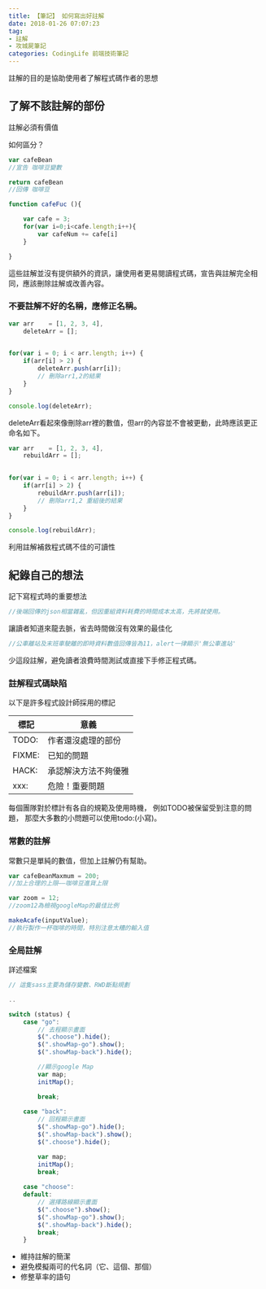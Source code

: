 ```yaml
---
title: 【筆記】 如何寫出好註解
date: 2018-01-26 07:07:23
tag: 
- 註解
- 攻城屍筆記
categories: CodingLife 前端技術筆記
---
```


註解的目的是協助使用者了解程式碼作者的思想

<!-- more -->

## 了解不該註解的部份

註解必須有價值

如何區分？


```js
var cafeBean
//宣告 咖啡豆變數

return cafeBean
//回傳 咖啡豆
```

```js
function cafeFuc (){

    var cafe = 3;
    for(var i=0;i<cafe.length;i++){
        var cafeNum += cafe[i]
    }

}
```

這些註解並沒有提供額外的資訊，讓使用者更易閱讀程式碼，宣告與註解完全相同，應該刪除註解或改善內容。


### 不要註解不好的名稱，應修正名稱。

```js
var arr    = [1, 2, 3, 4],  
    deleteArr = [];
    

for(var i = 0; i < arr.length; i++) {  
    if(arr[i] > 2) {
        deleteArr.push(arr[i]);
        // 刪除arr1,2的結果
    }
}

console.log(deleteArr);
```
deleteArr看起來像刪除arr裡的數值，但arr的內容並不會被更動，此時應該更正命名如下。

```js
var arr    = [1, 2, 3, 4],  
    rebuildArr = [];
    

for(var i = 0; i < arr.length; i++) {  
    if(arr[i] > 2) {
        rebuildArr.push(arr[i]);
        // 刪除arr1,2 重組後的結果
    }
}

console.log(rebuildArr);
```

利用註解補救程式碼不佳的可讀性

## 紀錄自己的想法

記下寫程式時的重要想法

```js
//後端回傳的json相當雜亂，但因重組資料耗費的時間成本太高，先將就使用。
```

讓讀者知道來龍去脈，省去時間做沒有效果的最佳化

```js
//公車離站及末班車駛離的即時資料數值回傳皆為11，alert一律顯示'無公車進站'
```

少這段註解，避免讀者浪費時間測試或直接下手修正程式碼。

### 註解程式碼缺陷

以下是許多程式設計師採用的標記

| 標記 | 意義 |
| ---- |---- |
| TODO: | 作者還沒處理的部份 |
| FIXME: | 已知的問題 |
| HACK: | 承認解決方法不夠優雅 |
| xxx: | 危險！重要問題 |

每個團隊對於標計有各自的規範及使用時機，
例如TODO被保留受到注意的問題，
那麼大多數的小問題可以使用todo:(小寫)。

### 常數的註解

常數只是單純的數值，但加上註解仍有幫助。

```js
var cafeBeanMaxmum = 200;
//加上合理的上限——咖啡豆進貨上限
```

```js
var zoom = 12;
//zoom12為檢視googleMap的最佳比例
```
```js
makeAcafe(inputValue);
//執行製作一杯咖啡的時間，特別注意太糟的輸入值
```

### 全局註解

詳述檔案

```js
// 這隻sass主要為儲存變數、RWD斷點規劃

..

```

```js
switch (status) {
    case "go":
        // 去程顯示畫面
        $(".choose").hide();
        $(".showMap-go").show();
        $(".showMap-back").hide();

        //顯示google Map
        var map;
        initMap();

        break;
        
    case "back":
        // 回程顯示畫面
        $(".showMap-go").hide();
        $(".showMap-back").show();
        $(".choose").hide();

        var map;
        initMap();
        break;
        
    case "choose":
    default:
        // 選擇路線顯示畫面
        $(".choose").show();
        $(".showMap-go").show();
        $(".showMap-back").hide();
        break;
    }
```


* 維持註解的簡潔
* 避免模擬兩可的代名詞（它、這個、那個）
* 修整草率的語句
